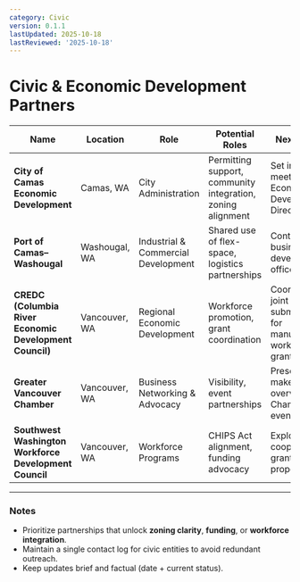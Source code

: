 ```yaml
---
category: Civic
version: 0.1.1
lastUpdated: 2025-10-18
lastReviewed: '2025-10-18'
---
```


# Civic & Economic Development Partners

| Name | Location | Role | Potential Roles | Next Action | Priority |
|------|-----------|------|-----------------|--------------|-----------|
| **City of Camas Economic Development** | Camas, WA | City Administration | Permitting support, community integration, zoning alignment | Set intro meeting with Economic Development Director | 🔴 High |
| **Port of Camas–Washougal** | Washougal, WA | Industrial & Commercial Development | Shared use of flex-space, logistics partnerships | Contact Port business development office | 🔴 High |
| **CREDC (Columbia River Economic Development Council)** | Vancouver, WA | Regional Economic Development | Workforce promotion, grant coordination | Coordinate joint submission for manufacturing workforce grants | 🟠 Medium |
| **Greater Vancouver Chamber** | Vancouver, WA | Business Networking & Advocacy | Visibility, event partnerships | Present makerspace overview at Chamber event | 🟢 Low |
| **Southwest Washington Workforce Development Council** | Vancouver, WA | Workforce Programs | CHIPS Act alignment, funding advocacy | Explore cooperative grant proposals | 🟢 Low |

---

### Notes
- Prioritize partnerships that unlock **zoning clarity**, **funding**, or **workforce integration**.  
- Maintain a single contact log for civic entities to avoid redundant outreach.  
- Keep updates brief and factual (date + current status).  
